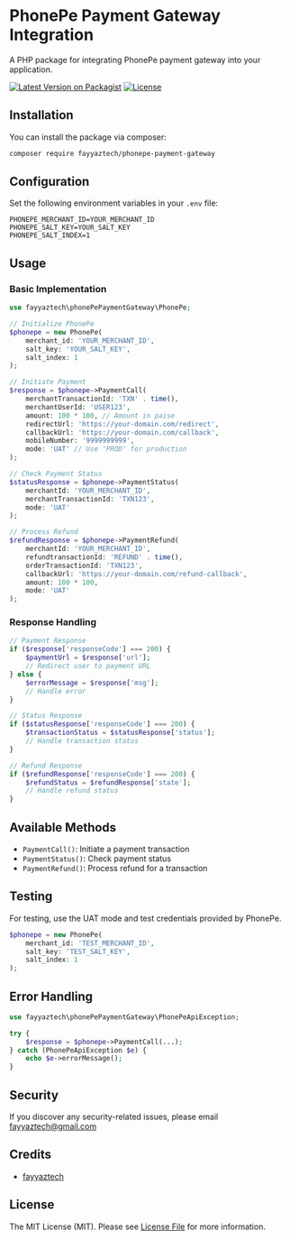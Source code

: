 # PhonePe Payment Gateway Integration

A PHP package for integrating PhonePe payment gateway into your application.

[![Latest Version on Packagist](https://img.shields.io/packagist/v/fayyaztech/phonepe-payment-gateway.svg)](https://packagist.org/packages/fayyaztech/phonepe-payment-gateway)
[![License](https://img.shields.io/github/license/fayyaztech/phonepe-payment-gateway)](https://github.com/fayyaztech/phonepe-payment-gateway/blob/main/LICENSE)

## Installation

You can install the package via composer:

```bash
composer require fayyaztech/phonepe-payment-gateway
```

## Configuration

Set the following environment variables in your `.env` file:

```env
PHONEPE_MERCHANT_ID=YOUR_MERCHANT_ID
PHONEPE_SALT_KEY=YOUR_SALT_KEY
PHONEPE_SALT_INDEX=1
```

## Usage

### Basic Implementation

```php
use fayyaztech\phonePePaymentGateway\PhonePe;

// Initialize PhonePe
$phonepe = new PhonePe(
    merchant_id: 'YOUR_MERCHANT_ID',
    salt_key: 'YOUR_SALT_KEY',
    salt_index: 1
);

// Initiate Payment
$response = $phonepe->PaymentCall(
    merchantTransactionId: 'TXN' . time(),
    merchantUserId: 'USER123',
    amount: 100 * 100, // Amount in paise
    redirectUrl: 'https://your-domain.com/redirect',
    callbackUrl: 'https://your-domain.com/callback',
    mobileNumber: '9999999999',
    mode: 'UAT' // Use 'PROD' for production
);

// Check Payment Status
$statusResponse = $phonepe->PaymentStatus(
    merchantId: 'YOUR_MERCHANT_ID',
    merchantTransactionId: 'TXN123',
    mode: 'UAT'
);

// Process Refund
$refundResponse = $phonepe->PaymentRefund(
    merchantId: 'YOUR_MERCHANT_ID',
    refundtransactionId: 'REFUND' . time(),
    orderTransactionId: 'TXN123',
    callbackUrl: 'https://your-domain.com/refund-callback',
    amount: 100 * 100,
    mode: 'UAT'
);
```

### Response Handling

```php
// Payment Response
if ($response['responseCode'] === 200) {
    $paymentUrl = $response['url'];
    // Redirect user to payment URL
} else {
    $errorMessage = $response['msg'];
    // Handle error
}

// Status Response
if ($statusResponse['responseCode'] === 200) {
    $transactionStatus = $statusResponse['status'];
    // Handle transaction status
}

// Refund Response
if ($refundResponse['responseCode'] === 200) {
    $refundStatus = $refundResponse['state'];
    // Handle refund status
}
```

## Available Methods

- `PaymentCall()`: Initiate a payment transaction
- `PaymentStatus()`: Check payment status
- `PaymentRefund()`: Process refund for a transaction

## Testing

For testing, use the UAT mode and test credentials provided by PhonePe.

```php
$phonepe = new PhonePe(
    merchant_id: 'TEST_MERCHANT_ID',
    salt_key: 'TEST_SALT_KEY',
    salt_index: 1
);
```

## Error Handling

```php
use fayyaztech\phonePePaymentGateway\PhonePeApiException;

try {
    $response = $phonepe->PaymentCall(...);
} catch (PhonePeApiException $e) {
    echo $e->errorMessage();
}
```

## Security

If you discover any security-related issues, please email [fayyaztech@gmail.com](mailto:fayyaztech@gmail.com)

## Credits

- [fayyaztech](https://github.com/fayyaztech)

## License

The MIT License (MIT). Please see [License File](LICENSE) for more information.